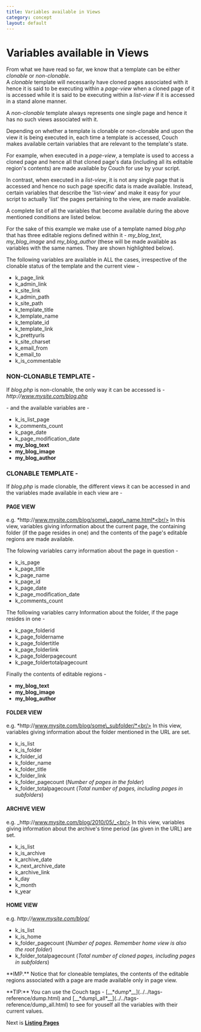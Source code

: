 ```yaml
---
title: Variables available in Views
category: concept
layout: default
---
```


# Variables available in Views

From what we have read so far, we know that a template can be either _clonable_ or _non-clonable_.<br/>
A _clonable_ template will necessarily have cloned pages associated with it hence it is said to be executing within a _page-view_ when a cloned page of it is accessed while it is said to be executing within a _list-view_ if it is accessed in a stand alone manner.

A _non-clonable_ template always represents one single page and hence it has no such views associated with it.

Depending on whether a template is clonable or non-clonable and upon the view it is being executed in, each time a template is accessed, Couch makes available certain variables that are relevant to the template's state.

For example, when executed in a _page-view_, a template is used to access a cloned page and hence all that cloned page's data (including all its editable region's contents) are made available by Couch for use by your script.

In contrast, when executed in a _list-view_, it is not any single page that is accessed and hence no such page specific data is made available. Instead, certain variables that describe the 'list-view' and make it easy for your script to actually 'list' the pages pertaining to the view, are made available.

A complete list of all the variables that become available during the above mentioned conditions are listed below.

For the sake of this example we make use of a template named _blog.php_ that has three editable regions defined within it - *my\_blog\_text*, *my\_blog\_image* and *my\_blog\_author* (these will be made available as variables with the same names. They are shown highlighted below).

The following variables are available in ALL the cases, irrespective of the clonable status of the template and the current view -

*   k\_page\_link
*   k\_admin\_link
*   k\_site\_link
*   k\_admin\_path
*   k\_site\_path
*   k\_template\_title
*   k\_template\_name
*   k\_template\_id
*   k\_template\_link
*   k\_prettyurls
*   k\_site\_charset
*   k\_email\_from
*   k\_email\_to
*   k\_is\_commentable

### NON-CLONABLE TEMPLATE -

If _blog.php_ is non-clonable, the only way it can be accessed is -<br/>
_http&#58;//www.mysite.com/blog.php_

\- and the available variables are -

*   k\_is\_list\_page
*   k\_comments\_count
*   k\_page\_date
*   k\_page\_modification\_date
*   **my\_blog\_text**
*   **my\_blog\_image**
*   **my\_blog\_author**

### CLONABLE TEMPLATE -

If _blog.php_ is made clonable, the different views it can be accessed in and the variables made available in each view are -

#### PAGE VIEW

e.g. *http&#58;//www.mysite.com/blog/some\_page\_name.html*<br/>
In this view, variables giving information about the current page, the containing folder (if the page resides in one) and the contents of the page's editable regions are made available.

The folowing variables carry information about the page in question -

*   k\_is\_page
*   k\_page\_title
*   k\_page\_name
*   k\_page\_id
*   k\_page\_date
*   k\_page\_modification\_date
*   k\_comments\_count

The following variables carry Information about the folder, if the page resides in one -

*   k\_page\_folderid
*   k\_page\_foldername
*   k\_page\_foldertitle
*   k\_page\_folderlink
*   k\_page\_folderpagecount
*   k\_page\_foldertotalpagecount

Finally the contents of editable regions -

*   **my\_blog\_text**
*   **my\_blog\_image**
*   **my\_blog\_author**

#### FOLDER VIEW

e.g. *http&#58;//www.mysite.com/blog/some\_subfolder/*<br/>
In this view, variables giving information about the folder mentioned in the URL are set.

*   k\_is\_list
*   k\_is\_folder
*   k\_folder\_id
*   k\_folder\_name
*   k\_folder\_title
*   k\_folder\_link
*   k\_folder\_pagecount (_Number of pages in the folder_)
*   k\_folder\_totalpagecount (_Total number of pages, including pages in subfolders_)

#### ARCHIVE VIEW

e.g. _http&#58;//www.mysite.com/blog/2010/05/_<br/>
In this view, variables giving information about the archive's time period (as given in the URL) are set.

*   k\_is\_list
*   k\_is\_archive
*   k\_archive\_date
*   k\_next\_archive\_date
*   k\_archive\_link
*   k\_day
*   k\_month
*   k\_year

#### HOME VIEW

e.g. _http&#58;//www.mysite.com/blog/_

*   k\_is\_list
*   k\_is\_home
*   k\_folder\_pagecount (_Number of pages. Remember home view is also the root folder_)
*   k\_folder\_totalpagecount (_Total number of cloned pages, including pages in subfolders_)

<p class="notice">**IMP.** Notice that for cloneable templates, the contents of the editable regions associated with a page are made available only in page view.</p>

<p class="success">**TIP:** You can use the Couch tags - [__*dump*__](../../tags-reference/dump.html) and [__*dump\_all*__](../../tags-reference/dump_all.html) to see for youself all the variables with their current values.</p>

Next is [**Listing Pages**](../listing-pages.html)
